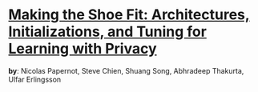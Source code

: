 # [Making the Shoe Fit: Architectures, Initializations, and Tuning for Learning with Privacy](https://openreview.net/forum?id=rJg851rYwH)
**by**: Nicolas Papernot, Steve Chien, Shuang Song, Abhradeep Thakurta, Ulfar Erlingsson

